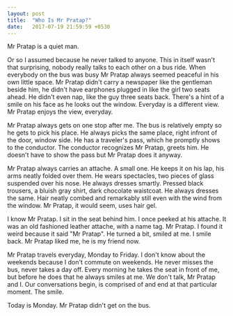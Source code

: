 ```yaml
---
layout: post
title:  "Who Is Mr Pratap?"
date:   2017-07-19 21:59:59 +0530
---
```


Mr Pratap is a quiet man. 

Or so I assumed because he never talked to anyone. This in itself wasn't that surprising, nobody really talks to each other on a bus ride. When everybody on the bus was busy Mr Pratap always seemed peaceful in his own little space. Mr Pratap didn't carry a newspaper like the gentleman beside him, he didn't have earphones plugged in like the girl two seats ahead. He didn't even nap, like the guy three seats back. There's a hint of a smile on his face as he looks out the window. Everyday is a different view. Mr Pratap enjoys the view, everyday.

Mr Pratap always gets on one stop after me. The bus is relatively empty so he gets to pick his place. He always picks the same place, right infront of the door, window side. He has a traveler's pass, which he promptly shows to the conductor. The conductor recognizes Mr Pratap, greets him. He doesn't have to show the pass but Mr Pratap does it anyway.

Mr Pratap always carries an attache. A small one. He keeps it on his lap, his arms neatly folded over them. He wears spectacles, two pieces of glass suspended over his nose. He always dresses smartly. Pressed black trousers, a bluish gray shirt, dark chocolate waistcoat. He always dresses the same. Hair neatly combed and remarkably still even with the wind from the window. Mr Pratap, it would seem, uses hair gel.

I know Mr Pratap. I sit in the seat behind him. I once peeked at his attache. It was an old fashioned leather attache, with a name tag. Mr Pratap. I found it weird because it said "Mr Pratap". He turned a bit, smiled at me. I smile back. Mr Pratap liked me, he is my friend now. 

Mr Pratap travels everyday, Monday to Friday. I don't know about the weekends because I don't commute on weekends. He never misses the bus, never takes a day off. Every morning he takes the seat in front of me, but before he does that he always smiles at me. We don't talk, Mr Pratap and I. Our conversations begin, is comprised of and end at that particular moment. The smile.

Today is Monday. Mr Pratap didn't get on the bus.
